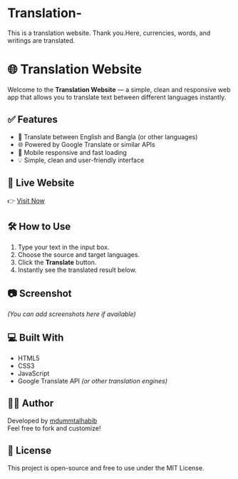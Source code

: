 # Translation-
This is a translation website. Thank you.Here, currencies, words, and writings are translated.
# 🌐 Translation Website

Welcome to the **Translation Website** — a simple, clean and responsive web app that allows you to translate text between different languages instantly.

## ✅ Features

- 🔁 Translate between English and Bangla (or other languages)
- 🌐 Powered by Google Translate or similar APIs
- 📱 Mobile responsive and fast loading
- 💡 Simple, clean and user-friendly interface

## 🚀 Live Website

👉 [Visit Now](https://mdummtalhabib.github.io/Translation-/)

## 🛠️ How to Use

1. Type your text in the input box.
2. Choose the source and target languages.
3. Click the **Translate** button.
4. Instantly see the translated result below.

## 📷 Screenshot

*(You can add screenshots here if available)*

## 💻 Built With

- HTML5  
- CSS3  
- JavaScript  
- Google Translate API *(or other translation engines)*

## 👨‍💻 Author

Developed by [mdummtalhabib](https://github.com/mdummtalhabib)  
Feel free to fork and customize!

## 📜 License

This project is open-source and free to use under the MIT License.
